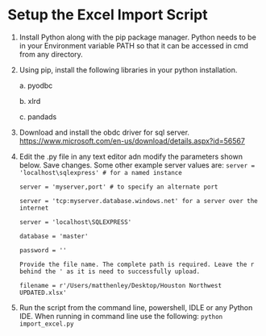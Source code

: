 # Setup the Excel Import Script

1. Install Python along with the pip package manager. Python needs to be in your Environment variable PATH so that it can be accessed in cmd from any directory. 

2. Using pip, install the following libraries in your python installation. 

    a. pyodbc

    b. xlrd
    
    c. pandads 

3. Download and install the obdc driver for sql server.
    https://www.microsoft.com/en-us/download/details.aspx?id=56567


4. Edit the .py file in any text editor adn modify the parameters shown below. Save changes.
Some other example server values are: 
    ```server = 'localhost\sqlexpress' # for a named instance```

    ```server = 'myserver,port' # to specify an alternate port```
    
    ```server = 'tcp:myserver.database.windows.net' for a server over the internet```

    ```server = 'localhost\SQLEXPRESS'```

    ```database = 'master'```
    
    ```password = ''```

    ```Provide the file name. The complete path is required. Leave the r behind the ' as it is need to successfully upload.```

    ```filename = r'/Users/matthenley/Desktop/Houston Northwest UPDATED.xlsx' ```

5. Run the script from the command line, powershell, IDLE or any Python IDE. When running in command line use the following:
        ``` python import_excel.py ```